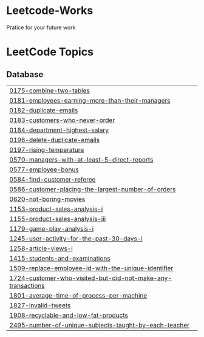 # Leetcode-Works
Pratice for your future work 

<!---LeetCode Topics Start-->
# LeetCode Topics
## Database
|  |
| ------- |
| [0175-combine-two-tables](https://github.com/minhtrang04/Leetcode-Works/tree/master/0175-combine-two-tables) |
| [0181-employees-earning-more-than-their-managers](https://github.com/minhtrang04/Leetcode-Works/tree/master/0181-employees-earning-more-than-their-managers) |
| [0182-duplicate-emails](https://github.com/minhtrang04/Leetcode-Works/tree/master/0182-duplicate-emails) |
| [0183-customers-who-never-order](https://github.com/minhtrang04/Leetcode-Works/tree/master/0183-customers-who-never-order) |
| [0184-department-highest-salary](https://github.com/minhtrang04/Leetcode-Works/tree/master/0184-department-highest-salary) |
| [0196-delete-duplicate-emails](https://github.com/minhtrang04/Leetcode-Works/tree/master/0196-delete-duplicate-emails) |
| [0197-rising-temperature](https://github.com/minhtrang04/Leetcode-Works/tree/master/0197-rising-temperature) |
| [0570-managers-with-at-least-5-direct-reports](https://github.com/minhtrang04/Leetcode-Works/tree/master/0570-managers-with-at-least-5-direct-reports) |
| [0577-employee-bonus](https://github.com/minhtrang04/Leetcode-Works/tree/master/0577-employee-bonus) |
| [0584-find-customer-referee](https://github.com/minhtrang04/Leetcode-Works/tree/master/0584-find-customer-referee) |
| [0586-customer-placing-the-largest-number-of-orders](https://github.com/minhtrang04/Leetcode-Works/tree/master/0586-customer-placing-the-largest-number-of-orders) |
| [0620-not-boring-movies](https://github.com/minhtrang04/Leetcode-Works/tree/master/0620-not-boring-movies) |
| [1153-product-sales-analysis-i](https://github.com/minhtrang04/Leetcode-Works/tree/master/1153-product-sales-analysis-i) |
| [1155-product-sales-analysis-iii](https://github.com/minhtrang04/Leetcode-Works/tree/master/1155-product-sales-analysis-iii) |
| [1179-game-play-analysis-i](https://github.com/minhtrang04/Leetcode-Works/tree/master/1179-game-play-analysis-i) |
| [1245-user-activity-for-the-past-30-days-i](https://github.com/minhtrang04/Leetcode-Works/tree/master/1245-user-activity-for-the-past-30-days-i) |
| [1258-article-views-i](https://github.com/minhtrang04/Leetcode-Works/tree/master/1258-article-views-i) |
| [1415-students-and-examinations](https://github.com/minhtrang04/Leetcode-Works/tree/master/1415-students-and-examinations) |
| [1509-replace-employee-id-with-the-unique-identifier](https://github.com/minhtrang04/Leetcode-Works/tree/master/1509-replace-employee-id-with-the-unique-identifier) |
| [1724-customer-who-visited-but-did-not-make-any-transactions](https://github.com/minhtrang04/Leetcode-Works/tree/master/1724-customer-who-visited-but-did-not-make-any-transactions) |
| [1801-average-time-of-process-per-machine](https://github.com/minhtrang04/Leetcode-Works/tree/master/1801-average-time-of-process-per-machine) |
| [1827-invalid-tweets](https://github.com/minhtrang04/Leetcode-Works/tree/master/1827-invalid-tweets) |
| [1908-recyclable-and-low-fat-products](https://github.com/minhtrang04/Leetcode-Works/tree/master/1908-recyclable-and-low-fat-products) |
| [2495-number-of-unique-subjects-taught-by-each-teacher](https://github.com/minhtrang04/Leetcode-Works/tree/master/2495-number-of-unique-subjects-taught-by-each-teacher) |
<!---LeetCode Topics End-->